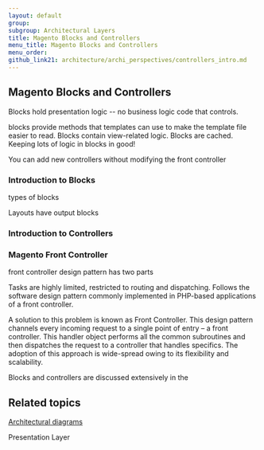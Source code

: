 ```yaml
---
layout: default
group: 
subgroup: Architectural Layers
title: Magento Blocks and Controllers
menu_title: Magento Blocks and Controllers
menu_order: 
github_link21: architecture/archi_perspectives/controllers_intro.md
---
```





<h2>Magento Blocks and Controllers</h2>
Blocks hold presentation logic -- no business logic code that controls. 

blocks provide methods that templates can use to make the template file easier to read. Blocks contain view-related logic. Blocks are cached. Keeping lots of logic in blocks in good!


You can add new controllers without modifying the front controller

<h3>Introduction to Blocks</h3>
types of blocks

 Layouts have output blocks
 
 
<h3>Introduction to Controllers</h3>


<h3>Magento Front Controller</h3>
 front controller design pattern has two parts


Tasks are highly limited, restricted to routing and dispatching.
Follows the software design pattern commonly implemented in PHP-based applications of a front controller. 

A solution to this problem is known as Front Controller. This design pattern channels every incoming request to a single point of entry – a front controller. This handler object performs all the common subroutines and then dispatches the request to a controller that handles specifics. The adoption of this approach is wide-spread owing to its flexibility and scalability.

Blocks and controllers are discussed extensively in the



 
<h2 id="related">Related topics</h2>
<a href="{{ site.gdeurl21 }}architecture/archi_perspectives/arch_diagrams.html">Architectural diagrams</a>

Presentation Layer








 
